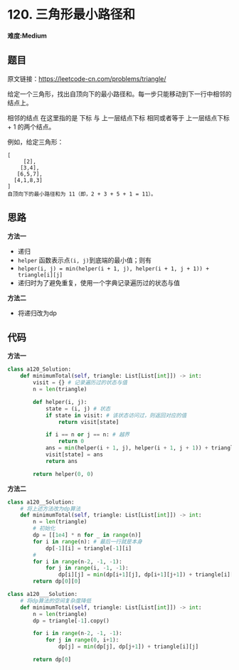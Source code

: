 # 120. 三角形最小路径和
**难度:Medium**
## 题目
原文链接：https://leetcode-cn.com/problems/triangle/

给定一个三角形，找出自顶向下的最小路径和。每一步只能移动到下一行中相邻的结点上。

相邻的结点 在这里指的是 下标 与 上一层结点下标 相同或者等于 上一层结点下标 + 1 的两个结点。

例如，给定三角形：
```
[
     [2],
    [3,4],
   [6,5,7],
  [4,1,8,3]
]
自顶向下的最小路径和为 11（即，2 + 3 + 5 + 1 = 11）。
```

## 思路
**方法一**
* 递归
* `helper` 函数表示点`(i, j)`到底端的最小值；则有
* `helper(i, j) = min(helper(i + 1, j), helper(i + 1, j + 1)) + triangle[i][j]`
* 递归时为了避免重复，使用一个字典记录遍历过的状态与值

**方法二**
* 将递归改为dp

## 代码
**方法一**
```python
class a120_Solution:
    def minimumTotal(self, triangle: List[List[int]]) -> int:
        visit = {} # 记录遍历过的状态与值
        n = len(triangle)

        def helper(i, j):
            state = (i, j) # 状态
            if state in visit: # 该状态访问过，则返回对应的值
                return visit[state]

            if i == n or j == n: # 越界
                return 0
            ans = min(helper(i + 1, j), helper(i + 1, j + 1)) + triangle[i][j]
            visit[state] = ans
            return ans

        return helper(0, 0)
```
**方法二**
```python
class a120__Solution:
    # 将上述方法改为dp算法
    def minimumTotal(self, triangle: List[List[int]]) -> int:
        n = len(triangle)
        # 初始化
        dp = [[1e4] * n for _ in range(n)]
        for i in range(n): # 最后一行就是本身
            dp[-1][i] = triangle[-1][i]
        #
        for i in range(n-2, -1, -1):
            for j in range(i, -1, -1):
                dp[i][j] = min(dp[i+1][j], dp[i+1][j+1]) + triangle[i][j]
        return dp[0][0]
```
```python
class a120___Solution:
    # 将dp算法的空间复杂度降低
    def minimumTotal(self, triangle: List[List[int]]) -> int:
        n = len(triangle)
        dp = triangle[-1].copy()

        for i in range(n-2, -1, -1):
            for j in range(0, i+1):
                dp[j] = min(dp[j], dp[j+1]) + triangle[i][j]

        return dp[0]
```
